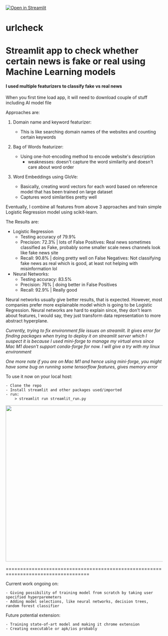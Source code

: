 [![Open in Streamlit](https://static.streamlit.io/badges/streamlit_badge_black_white.svg)](https://share.streamlit.io/amanovv/urlcheck)

# urlcheck

# Streamlit app to check whether certain news is fake or real using Machine Learning models

#### I used multiple featurizers to classify fake vs real news

When you first time load app, it will need to download couple of stuff including AI model file

Approaches are:

1. Domain name and keyword featurizer:

    - This is like searching domain names of the websites and counting certain keywords

2. Bag of Words featurizer:

    - Using one-hot-encoding method to encode website's description 
        - weaknesses: doesn't capture the word similarity and doesn't care about word order

3. Word Embeddings using GloVe:

    - Basically, creating word vectors for each word based on reference model that has been trained on large dataset
    - Captures word similarities pretty well

Eventually, I combine all features from above 3 approaches and train simple Logistic Regression model using scikit-learn.

The Results are:
- Logistic Regression
    - Testing accuracy of 79.9% 
    - Precision: 72.3% | lots of False Positives: Real news sometimes classified as Fake, probably some smaller scale news channels look like fake news site
    - Recall: 90.8%  | doing pretty well on False Negatives: Not classifying fake news as real which is good, at least not helping with misinformation lol
- Neural Networks:
    - Testing accuracy: 83.5%
    - Precision: 76% | doing better in False Positives
    - Recall: 92.9% | Really good

Neural networks usually give better results, that is expected. However, most companies prefer more explainable model which is going to be Logistic Regression. Neural networks are hard to explain since, they don't learn about features, I would say, they just transform data representation to more abstract hyperplane.

*Currently, trying to fix environment file issues on streamlit. It gives error for finding packages when trying to deploy it on streamlit server which I suspect it is because I used mini-forge to manage my virtual envs since Mac M1 doesn't support conda-forge for now. 
I will give a try with my linux environment*

*One more note if you are on Mac M1 and hence using mini-forge, you might have some bug on running some tensorflow features, gives memory error*

To use it now on your local host: 

    - Clone the repo
    - Install streamlit and other packages used/imported
    - run:
        > streamlit run streamlit_run.py

<img src="https://media.giphy.com/media/UDMnSA61SWKyHCq8RS/giphy.gif" width="600" height="500" />

===================================================================================

Current work ongoing on:

    - Giving possibility of training model from scratch by taking user specified hyperparemeters
    - Adding model selections, like neural networks, decision trees, random forest classifier

Future potential extension:

    - Training state-of-art model and making it chrome extension
    - Creating executable or apk/ios probably
